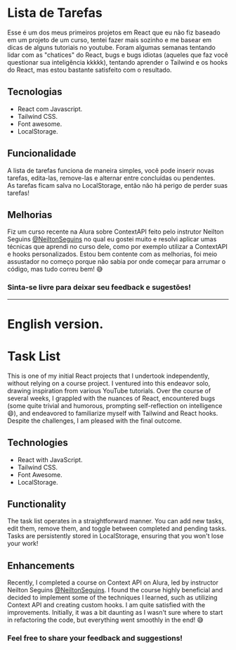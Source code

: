 # Lista de Tarefas

Esse é um dos meus primeiros projetos em React que eu não fiz baseado em um projeto de um curso, tentei fazer mais sozinho e me basear em dicas de alguns tutoriais no youtube.
Foram algumas semanas tentando lidar com as "chatices" do React, bugs e bugs idiotas (aqueles que faz você questionar sua inteligência kkkkk), tentando aprender o Tailwind e os hooks do React, mas estou bastante satisfeito com o resultado.

## Tecnologias
- React com Javascript.
- Tailwind CSS.
- Font awesome.
- LocalStorage.

## Funcionalidade

A lista de tarefas funciona de maneira simples, você pode inserir novas tarefas, edita-las, remove-las e alternar entre concluídas ou pendentes.  
As tarefas ficam salva no LocalStorage, então não há perigo de perder suas tarefas!

## Melhorias

Fiz um curso recente na Alura sobre ContextAPI feito pelo instrutor Neilton Seguins [@NeiltonSeguins](https://github.com/NeiltonSeguins) no qual eu gostei muito e resolvi aplicar umas técnicas que aprendi no curso dele, como por exemplo utilizar a ContextAPI e hooks personalizados.
Estou bem contente com as melhorias, foi meio assustador no começo porque não sabia por onde começar para arrumar o código, mas tudo correu bem! 😅

### Sinta-se livre para deixar seu feedback e sugestões!

_____________________________________________________________________

# English version.
# Task List
This is one of my initial React projects that I undertook independently, without relying on a course project. I ventured into this endeavor solo, drawing inspiration from various YouTube tutorials. Over the course of several weeks, I grappled with the nuances of React, encountered bugs (some quite trivial and humorous, prompting self-reflection on intelligence 😄), and endeavored to familiarize myself with Tailwind and React hooks. Despite the challenges, I am pleased with the final outcome.

## Technologies
- React with JavaScript.
- Tailwind CSS.
- Font Awesome.
- LocalStorage.

## Functionality
The task list operates in a straightforward manner. You can add new tasks, edit them, remove them, and toggle between completed and pending tasks. Tasks are persistently stored in LocalStorage, ensuring that you won't lose your work!

## Enhancements
Recently, I completed a course on Context API on Alura, led by instructor Neilton Seguins [@NeiltonSeguins](https://github.com/NeiltonSeguins). I found the course highly beneficial and decided to implement some of the techniques I learned, such as utilizing Context API and creating custom hooks. I am quite satisfied with the improvements. Initially, it was a bit daunting as I wasn't sure where to start in refactoring the code, but everything went smoothly in the end! 😅

### Feel free to share your feedback and suggestions!
